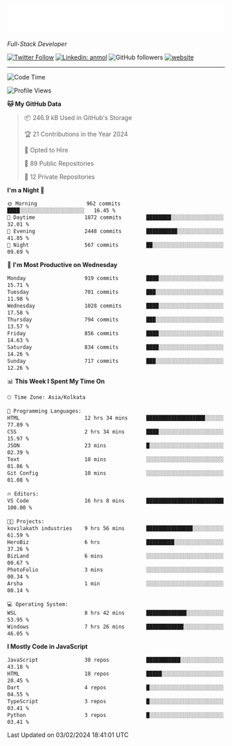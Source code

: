 <!-- START:readme-typing -->
<img src="readme-typing.svg" />
<!-- END:readme-typing -->

<p><em>Full-Stack Developer</em></p>

[![Twitter Follow](https://img.shields.io/twitter/follow/tonalmathew?style=flat)](https://twitter.com/intent/follow?screen_name=tonalmathew)
[![Linkedin: anmol](https://img.shields.io/badge/tonal-mathew?style=flat-square&logo=Linkedin&logoColor=white&link=https://www.linkedin.com/in/tonal-mathew/)](https://www.linkedin.com/in/tonal-mathew/)
![GitHub followers](https://img.shields.io/github/followers/tonalmathew?label=Follow&style=social)
[![website](https://img.shields.io/badge/Website-46a2f1.svg?&style=flat-square&logo=Google-Chrome&logoColor=white&link=http://tonalmathew.github.io/)](http://tonalmathew.github.io/)

---
<!--START_SECTION:waka-->
![Code Time](http://img.shields.io/badge/Code%20Time-1%2C221%20hrs%2025%20mins-blue)

![Profile Views](http://img.shields.io/badge/Profile%20Views-0-blue)

**🐱 My GitHub Data** 

> 📦 246.9 kB Used in GitHub's Storage 
 > 
> 🏆 21 Contributions in the Year 2024
 > 
> 💼 Opted to Hire
 > 
> 📜 89 Public Repositories 
 > 
> 🔑 12 Private Repositories 
 > 
**I'm a Night 🦉** 

```text
🌞 Morning                962 commits         ████░░░░░░░░░░░░░░░░░░░░░   16.45 % 
🌆 Daytime                1872 commits        ████████░░░░░░░░░░░░░░░░░   32.01 % 
🌃 Evening                2448 commits        ██████████░░░░░░░░░░░░░░░   41.85 % 
🌙 Night                  567 commits         ██░░░░░░░░░░░░░░░░░░░░░░░   09.69 % 
```
📅 **I'm Most Productive on Wednesday** 

```text
Monday                   919 commits         ████░░░░░░░░░░░░░░░░░░░░░   15.71 % 
Tuesday                  701 commits         ███░░░░░░░░░░░░░░░░░░░░░░   11.98 % 
Wednesday                1028 commits        ████░░░░░░░░░░░░░░░░░░░░░   17.58 % 
Thursday                 794 commits         ███░░░░░░░░░░░░░░░░░░░░░░   13.57 % 
Friday                   856 commits         ████░░░░░░░░░░░░░░░░░░░░░   14.63 % 
Saturday                 834 commits         ████░░░░░░░░░░░░░░░░░░░░░   14.26 % 
Sunday                   717 commits         ███░░░░░░░░░░░░░░░░░░░░░░   12.26 % 
```


📊 **This Week I Spent My Time On** 

```text
🕑︎ Time Zone: Asia/Kolkata

💬 Programming Languages: 
HTML                     12 hrs 34 mins      ███████████████████░░░░░░   77.89 % 
CSS                      2 hrs 34 mins       ████░░░░░░░░░░░░░░░░░░░░░   15.97 % 
JSON                     23 mins             █░░░░░░░░░░░░░░░░░░░░░░░░   02.39 % 
Text                     18 mins             ░░░░░░░░░░░░░░░░░░░░░░░░░   01.86 % 
Git Config               10 mins             ░░░░░░░░░░░░░░░░░░░░░░░░░   01.08 % 

🔥 Editors: 
VS Code                  16 hrs 8 mins       █████████████████████████   100.00 % 

🐱‍💻 Projects: 
kovilakath industries    9 hrs 56 mins       ███████████████░░░░░░░░░░   61.59 % 
HeroBiz                  6 hrs               █████████░░░░░░░░░░░░░░░░   37.26 % 
BizLand                  6 mins              ░░░░░░░░░░░░░░░░░░░░░░░░░   00.67 % 
PhotoFolio               3 mins              ░░░░░░░░░░░░░░░░░░░░░░░░░   00.34 % 
Arsha                    1 min               ░░░░░░░░░░░░░░░░░░░░░░░░░   00.14 % 

💻 Operating System: 
WSL                      8 hrs 42 mins       █████████████░░░░░░░░░░░░   53.95 % 
Windows                  7 hrs 26 mins       ████████████░░░░░░░░░░░░░   46.05 % 
```

**I Mostly Code in JavaScript** 

```text
JavaScript               38 repos            ███████████░░░░░░░░░░░░░░   43.18 % 
HTML                     18 repos            █████░░░░░░░░░░░░░░░░░░░░   20.45 % 
Dart                     4 repos             █░░░░░░░░░░░░░░░░░░░░░░░░   04.55 % 
TypeScript               3 repos             █░░░░░░░░░░░░░░░░░░░░░░░░   03.41 % 
Python                   3 repos             █░░░░░░░░░░░░░░░░░░░░░░░░   03.41 % 
```




 Last Updated on 03/02/2024 18:41:01 UTC
<!--END_SECTION:waka-->
